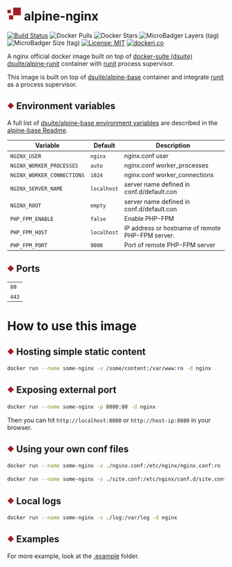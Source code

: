 # ![](https://github.com/docker-suite/artwork/raw/master/logo/png/logo_32.png) alpine-nginx
[![Build Status](http://jenkins.hexocube.fr/job/docker-suite/job/alpine-nginx/badge/icon?color=green&style=flat-square)](http://jenkins.hexocube.fr/job/docker-suite/job/alpine-nginx/)
![Docker Pulls](https://img.shields.io/docker/pulls/dsuite/alpine-nginx.svg?style=flat-square)
![Docker Stars](https://img.shields.io/docker/stars/dsuite/alpine-nginx.svg?style=flat-square)
![MicroBadger Layers (tag)](https://img.shields.io/microbadger/layers/dsuite/alpine-nginx/latest.svg?style=flat-square)
![MicroBadger Size (tag)](https://img.shields.io/microbadger/image-size/dsuite/alpine-nginx/latest.svg?style=flat-square)
[![License: MIT](https://img.shields.io/badge/License-MIT-brightgreen.svg?style=flat-square)](https://opensource.org/licenses/MIT)
[![dockeri.co](https://dockeri.co/image/dsuite/alpine-nginx)](https://hub.docker.com/r/dsuite/alpine-nginx)

A nginx official docker image built on top of [docker-suite (dsuite)][docker-suite] [dsuite/alpine-runit][alpine-runit] container with [runit][runit] process supervisor.

This image is built on top of  [dsuite/alpine-base][alpine-base] container and integrate [runit][runit] as a process supervisor.

## ![](https://github.com/docker-suite/artwork/raw/master/various/pin/png/pin_16.png) Environment variables

A full list of [dsuite/alpine-base environment variables][alpine-base-readme-variables] are described in the [alpine-base Readme][alpine-base-readme].

<table>
 <thead>
  <tr>
   <th>Variable</th>
   <th>Default</th>
   <th>Description</th>
  </tr>
 </thead>
 <tbody>
  <tr>
   <td><code>NGINX_USER</code></td>
   <td><code>nginx</code></td>
   <td>nginx.conf user</td>
  </tr>
  <tr>
   <td><code>NGINX_WORKER_PROCESSES</code></td>
   <td><code>auto</code></td>
   <td>nginx.conf worker_processes</td>
  </tr>
  <tr>
   <td><code>NGINX_WORKER_CONNECTIONS</code></td>
   <td><code>1024</code></td>
   <td>nginx.conf worker_connections</td>
  </tr>
  </tr>
  <tr>
   <td><code>NGINX_SERVER_NAME</code></td>
   <td><code>localhost</code></td>
   <td>server name defined in conf.d/default.con</td>
  </tr>
  <tr>
   <td><code>NGINX_ROOT</code></td>
   <td><code>empty</code></td>
   <td>server name defined in conf.d/default.con</td>
  </tr>
  <tr>
   <td><code>PHP_FPM_ENABLE</code></td>
   <td><code>false</code></td>
   <td>Enable PHP-FPM</td>
  </tr>
  <tr>
   <td><code>PHP_FPM_HOST</code></td>
   <td><code>localhost</code></td>
   <td>IP address or hostname of remote PHP-FPM server.</td>
  </tr>
  <tr>
   <td><code>PHP_FPM_PORT</code></td>
   <td><code>9000</code></td>
   <td>Port of remote PHP-FPM server</td>
  </tr>
 </tbody>
</table>

## ![](https://github.com/docker-suite/artwork/raw/master/various/pin/png/pin_16.png) Ports

<table>
 <tbody>
  <tr>
   <td><code>80</code></td>
  </tr>
  <tr>
   <td><code>443</code></td>
  </tr>
 </tbody>
</table>


# How to use this image

## ![](https://github.com/docker-suite/artwork/raw/master/various/pin/png/pin_16.png) Hosting simple static content

```bash
docker run --name some-nginx -v /some/content:/var/www:ro -d nginx
```

## ![](https://github.com/docker-suite/artwork/raw/master/various/pin/png/pin_16.png) Exposing external port

```bash
docker run --name some-nginx -p 8080:80 -d nginx
```
Then you can hit `http://localhost:8080` or `http://host-ip:8080` in your browser.

## ![](https://github.com/docker-suite/artwork/raw/master/various/pin/png/pin_16.png) Using your own conf files

```bash
docker run --name some-nginx -v ./nginx.conf:/etc/nginx/nginx.conf:ro -d nginx
```
```bash
docker run --name some-nginx -v ./site.conf:/etc/nginx/conf.d/site.conf:ro -d nginx
```

## ![](https://github.com/docker-suite/artwork/raw/master/various/pin/png/pin_16.png) Local logs

```bash
docker run --name some-nginx -v ./log:/var/log -d nginx
```

## ![](https://github.com/docker-suite/artwork/raw/master/various/pin/png/pin_16.png) Examples

For more example, look at the [.example](.example) folder.


[runit]: http://smarden.org/runit/
[docker-suite]: https://github.com/docker-suite/
[alpine-base]: https://github.com/docker-suite/alpine-base/
[alpine-runit]: https://github.com/docker-suite/alpine-runit/
[alpine-base-readme]: https://github.com/docker-suite/alpine-base/blob/master/Readme.md/
[alpine-base-readme-variables]: https://github.com/docker-suite/alpine-base/blob/master/Readme.md#-environment-variables
